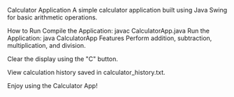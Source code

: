 Calculator Application
A simple calculator application built using Java Swing for basic arithmetic operations.


How to Run
Compile the Application:
javac CalculatorApp.java
Run the Application:
java CalculatorApp
Features
Perform addition, subtraction, multiplication, and division.

Clear the display using the "C" button.

View calculation history saved in calculator_history.txt.

Enjoy using the Calculator App!
